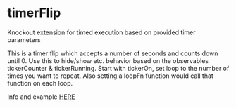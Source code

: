 # timerFlip
Knockout extension for timed execution based on provided timer parameters

This is a timer flip which accepts a number of seconds and counts down until 0.
Use this to hide/show etc. behavior based on the observables tickerCounter & tickerRunning.
Start with tickerOn, set loop to the number of times you want to repeat.
Also setting a loopFn function would call that function on each loop.

Info and example [HERE](http://jsfiddle.net/akrion/6Lyxtbyj/#base)
